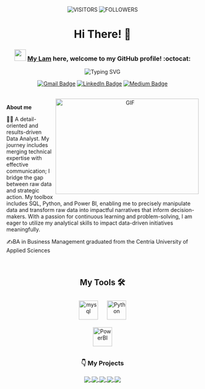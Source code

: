 <div align="center">

<img alt="VISITORS" src="https://komarev.com/ghpvc/?username=mylamke&style=flat&labelColor=red&logo=github&label=PROFILE+VIEWS&color=971901"/>
<img alt="FOLLOWERS" src="https://img.shields.io/github/followers/mylamke?color=971901&logo=githubb&label=FOLLOWERS"/>

<h1> Hi There! 👋 </h1>




### <img src="https://media.giphy.com/media/WUlplcMpOCEmTGBtBW/giphy.gif" width="30">  [My Lam](https://www.linkedin.com/in/mylamke/) here, welcome to my GitHub profile! :octocat:
![Typing SVG](https://readme-typing-svg.demolab.com?font=Noto+Sans&weight=600&size=21&duration=2000&color=000000&background=FFFFFF&center=true&vCenter=true&width=435&lines=I'm+a+Data+Analyst%2C+;A+Business+Intelligence+Analyst )

[![Gmail Badge](https://img.shields.io/badge/-mylam.ke-c14438?style=social&logo=Gmail&logoColor=red&link=mailto:mylam.ke@gmail.com)](mailto:email@anuragsingh.dev)
[![LinkedIn Badge](https://img.shields.io/badge/-mylamke-blue?style=social&logo=Linkedin&logoColor=blue&link=https://www.linkedin.com/in/mylamke/)](https://www.linkedin.com/in/mylamke/)
[![Medium Badge](http://img.shields.io/badge/-mylam-1ca0f1?style=social&logo=Medium&logoColor=black&link=https://medium.com/@mylam)](https://medium.com/@mylam)

<br>

<img align="right" height="250" width="375" alt="GIF" src="IMG/quote.gif" />


</div>

 
**About me**

👩‍🎓 A detail-oriented and results-driven Data Analyst. My journey includes merging technical expertise with effective communication; I bridge the gap between raw data and strategic action. My toolbox includes SQL, Python, and Power BI, enabling me to precisely manipulate data and transform raw data into impactful narratives that inform decision-makers. With a passion for continuous learning and problem-solving, I am eager to utilize my analytical skills to impact data-driven initiatives meaningfully.

✍️BA in Business Management graduated from the Centria University of Applied Sciences

<br>

<div align="center">

## My Tools  🛠
<div align="center">  
<a href="https://https://www.mysql.com//" target="_blank"><img style="margin: 10px" src="https://profilinator.rishav.dev/skills-assets/mysql-original-wordmark.svg" alt="mysql" height="50" /></a>
<a href="https://www.python.org/" target="_blank"><img style="margin: 10px" src="https://profilinator.rishav.dev/skills-assets/python-original.svg" alt="Python" height="50" /></a>  
</div>
<a href="https://https://powerbi.microsoft.com/en-us/" target="_blank"><img style="margin: 10px" src="https://profilinator.rishav.dev/skills-assets/powerbi-microsoft-original.svg" alt="PowerBI" height="50" /></a>  
</div>

<div align="center">
 
### 👇 **My Projects**

<a href="https://github.com/mylamke/SQL-PBI_Inventory_Controlling">
  <!-- Change the `github-readme-stats.anuraghazra1.vercel.app` to `github-readme-stats.vercel.app`  -->
  <img align="center" src="https://github-readme-stats.vercel.app/api/pin/?username=mylamke&repo=SQL-PBI_Inventory_Controlling&theme=shadow_blue" />
</a>  

<a href="https://github.com/mylamke/SQL-Explore-Ecommerce-Dataset/tree/main">
  <!-- Change the `github-readme-stats.anuraghazra1.vercel.app` to `github-readme-stats.vercel.app`  -->
  <img align="center" src="https://github-readme-stats.vercel.app/api/pin/?username=mylamke&repo=SQL-Explore-Ecommerce-Dataset&theme=shadow_blue" />
</a>  

<a href="https://github.com/mylamke/ML_4G_service_project">
  <!-- Change the `github-readme-stats.anuraghazra1.vercel.app` to `github-readme-stats.vercel.app`  -->
  <img align="center" src="https://github-readme-stats.vercel.app/api/pin/?username=mylamke&repo=ML_4G_service_project&theme=shadow_blue" />
</a>  
<a href="https://github.com/mylamke/Python-RFM-Analysis">
  <!-- Change the `github-readme-stats.anuraghazra1.vercel.app` to `github-readme-stats.vercel.app`  -->
  <img align="center" src="https://github-readme-stats.vercel.app/api/pin/?username=mylamke&repo=Python-RFM-Analysis&theme=shadow_blue" />
</a> 
<a href="https://github.com/mylamke/Python_Cohort_Analysis">
  <!-- Change the `github-readme-stats.anuraghazra1.vercel.app` to `github-readme-stats.vercel.app`  -->
  <img align="center" src="https://github-readme-stats.vercel.app/api/pin/?username=mylamke&repo=Python_Cohort_Analysis&theme=shadow_blue" />

